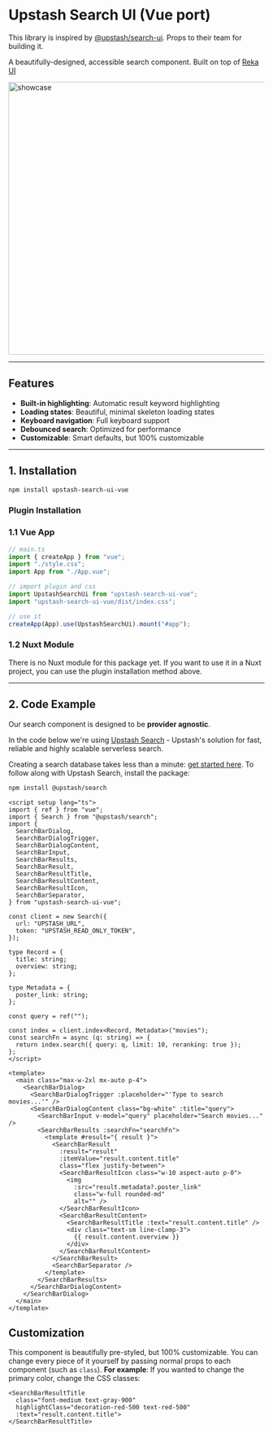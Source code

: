 # Upstash Search UI (Vue port)

This library is inspired by [@upstash/search-ui](https://github.com/upstash/search-ui). Props to their team for building it.

A beautifully-designed, accessible search component. Built on top of [Reka UI](https://reka-ui.com/)

<img width="895" height="536" alt="showcase" src="https://github.com/user-attachments/assets/da828272-ea9d-4f9c-872d-943f4d6a5efe" />

---

## Features

- **Built-in highlighting**: Automatic result keyword highlighting
- **Loading states**: Beautiful, minimal skeleton loading states
- **Keyboard navigation**: Full keyboard support
- **Debounced search**: Optimized for performance
- **Customizable**: Smart defaults, but 100% customizable

---

## 1. Installation

```bash
npm install upstash-search-ui-vue
```

### Plugin Installation

### 1.1 Vue App

```typescript
// main.ts
import { createApp } from "vue";
import "./style.css";
import App from "./App.vue";

// import plugin and css
import UpstashSearchUi from "upstash-search-ui-vue";
import "upstash-search-ui-vue/dist/index.css";

// use it
createApp(App).use(UpstashSearchUi).mount("#app");
```

### 1.2 Nuxt Module

There is no Nuxt module for this package yet. If you want to use it in a Nuxt project, you can use the plugin installation method above.

---

## 2. Code Example

Our search component is designed to be **provider agnostic**.

In the code below we're using [Upstash Search](https://upstash.com/docs/search/overall/whatisupstashsearch) - Upstash's solution for fast, reliable and highly scalable serverless search.

Creating a search database takes less than a minute: [get started here](https://upstash.com/docs/search/overall/getstarted). To follow along with Upstash Search, install the package:

```bash
npm install @upstash/search
```

```vue
<script setup lang="ts">
import { ref } from "vue";
import { Search } from "@upstash/search";
import {
  SearchBarDialog,
  SearchBarDialogTrigger,
  SearchBarDialogContent,
  SearchBarInput,
  SearchBarResults,
  SearchBarResult,
  SearchBarResultTitle,
  SearchBarResultContent,
  SearchBarResultIcon,
  SearchBarSeparator,
} from "upstash-search-ui-vue";

const client = new Search({
  url: "UPSTASH_URL",
  token: "UPSTASH_READ_ONLY_TOKEN",
});

type Record = {
  title: string;
  overview: string;
};

type Metadata = {
  poster_link: string;
};

const query = ref("");

const index = client.index<Record, Metadata>("movies");
const searchFn = async (q: string) => {
  return index.search({ query: q, limit: 10, reranking: true });
};
</script>

<template>
  <main class="max-w-2xl mx-auto p-4">
    <SearchBarDialog>
      <SearchBarDialogTrigger :placeholder="'Type to search movies...'" />
      <SearchBarDialogContent class="bg-white" :title="query">
        <SearchBarInput v-model="query" placeholder="Search movies..." />
        <SearchBarResults :searchFn="searchFn">
          <template #result="{ result }">
            <SearchBarResult
              :result="result"
              :itemValue="result.content.title"
              class="flex justify-between">
              <SearchBarResultIcon class="w-10 aspect-auto p-0">
                <img
                  :src="result.metadata?.poster_link"
                  class="w-full rounded-md"
                  alt="" />
              </SearchBarResultIcon>
              <SearchBarResultContent>
                <SearchBarResultTitle :text="result.content.title" />
                <div class="text-sm line-clamp-3">
                  {{ result.content.overview }}
                </div>
              </SearchBarResultContent>
            </SearchBarResult>
            <SearchBarSeparator />
          </template>
        </SearchBarResults>
      </SearchBarDialogContent>
    </SearchBarDialog>
  </main>
</template>
```

## Customization

This component is beautifully pre-styled, but 100% customizable. You can change every piece of it yourself by passing normal props to each component (such as `class`). **For example**: If you wanted to change the primary color, change the CSS classes:

```vue
<SearchBarResultTitle
  class="font-medium text-gray-900"
  highlightClass="decoration-red-500 text-red-500"
  :text="result.content.title">
</SearchBarResultTitle>
```
